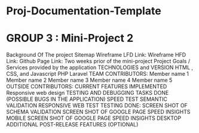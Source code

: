# Proj-Documentation-Template
# GROUP 3 : Mini-Project 2
Background Of The project
Sitemap
Wireframe LFD Link:
Wireframe HFD Link:
Github Page Link:
Two weeks prior of the mini-project
Project Goals / Services provided by the application
TECHNOLOGIES and VERSION
HTML , CSS, and Javascript
PHP
Laravel
TEAM CONTRIBUTORS:
Member name 1
Member name 2
Member name 3
Member name 4
Member name 5
OUTSIDE CONTRIBUTORS:
CURRENT FEATURES IMPLEMENTED
Responsive web design
TESTING AND DEBUGGING TASKS DONE (POSSIBLE BUGS IN THE APPLICATION)
SPEED TEST
SEMANTIC VALIDATION
RESPONSIVE WEB TEST
TESTING DONE:
SCREEN SHOT OF SCHEMA VALIDATION
SCREEN SHOT OF GOOGLE PAGE SPEED INSIGHTS MOBILE
SCREEN SHOT OF GOOGLE PAGE SPEED INSIGHTS DESKTOP
ADDITIONAL POST-RELEASE FEATURES (OPTIONAL)
